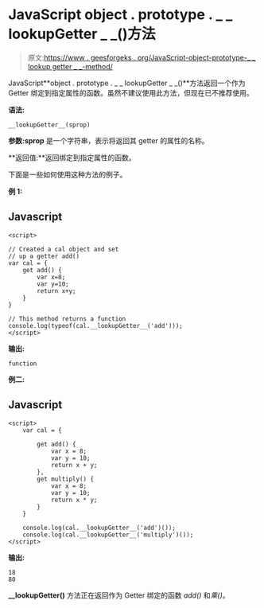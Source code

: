 # JavaScript object . prototype . _ _ lookupGetter _ _()方法

> 原文:[https://www . geesforgeks . org/JavaScript-object-prototype-_ _ lookup getter _ _-method/](https://www.geeksforgeeks.org/javascript-object-prototype-__lookupgetter__-method/)

JavaScript**object . prototype . _ _ lookupGetter _ _()**方法返回一个作为 Getter 绑定到指定属性的函数。虽然不建议使用此方法，但现在已不推荐使用。

**语法:**

```
__lookupGetter__(sprop)
```

**参数:sprop** 是一个字符串，表示将返回其 getter 的属性的名称。

**返回值:**返回绑定到指定属性的函数。

下面是一些如何使用这种方法的例子。

**例 1:**

## Javascript

```
<script>

// Created a cal object and set
// up a getter add()
var cal = {
    get add() { 
        var x=8;
        var y=10;
        return x+y;
    }
}

// This method returns a function 
console.log(typeof(cal.__lookupGetter__('add')));
</script>
```

**输出:**

```
function
```

**例二:**

## Javascript

```
<script>
    var cal = {

        get add() {
            var x = 8;
            var y = 10;
            return x + y;
        },
        get multiply() {
            var x = 8;
            var y = 10;
            return x * y;
        }
    }

    console.log(cal.__lookupGetter__('add')());
    console.log(cal.__lookupGetter__('multiply')());
</script>
```

**输出:**

```
18
80
```

**__lookupGetter()** 方法正在返回作为 Getter 绑定的函数 *add()* 和*乘()*。
